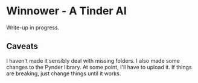 # Winnower - A Tinder AI

Write-up in progress.

## Caveats

I haven't made it sensibly deal with missing folders. I also made some changes to the Pynder library. At some point, I'll have to upload it. If things are breaking, just change things until it works.
